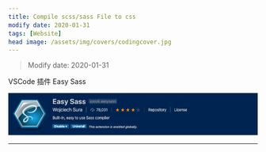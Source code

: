 ```yaml
---
title: Compile scss/sass File to css
modify date: 2020-01-31
tags: [Website]
head image: /assets/img/covers/codingcover.jpg
---
```


> Modify date: 2020-01-31

VSCode 插件 Easy Sass

![200131.png](../../../assets/img/01coding/200131.png)

---